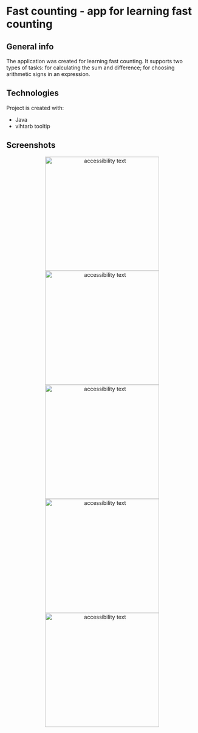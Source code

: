 # Fast counting - app for learning fast counting 

## General info
The application was created for learning fast counting. It supports two types of tasks: for calculating the sum and difference; for choosing arithmetic signs in an expression. 

## Technologies
Project is created with:
* Java
* vihtarb tooltip

## Screenshots

<p align="center">
  <img src="https://user-images.githubusercontent.com/57315212/177043854-fd99fe93-d299-4d8c-b622-89da4b6349bf.jpg" width="300" alt="accessibility text">
  <img src="https://user-images.githubusercontent.com/57315212/177043869-482014b2-883e-40a3-99ce-eabb085372d1.jpg" width="300" alt="accessibility text">
  <img src="https://user-images.githubusercontent.com/57315212/177043902-f0aeac4f-f0d5-4f32-9f53-737f49449752.jpg" width="300" alt="accessibility text">
  <img src="https://user-images.githubusercontent.com/57315212/177043883-328da964-1172-4f85-8936-9b534ca74bb2.jpg" width="300" alt="accessibility text">
  <img src="https://user-images.githubusercontent.com/57315212/177043861-58462edd-a2f3-4abf-a818-59acb812b7f8.jpg" width="300" alt="accessibility text">
</p>
